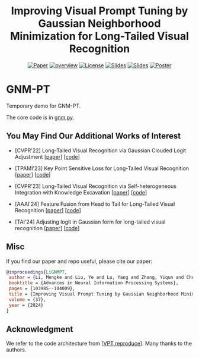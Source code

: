 <h1 align="center"> Improving Visual Prompt Tuning by Gaussian Neighborhood Minimization for Long-Tailed Visual Recognition </h1>
<p align="center">
    <a href="https://arxiv.org/pdf/2410.21042"><img src="https://img.shields.io/badge/arXiv-2306.06963-b31b1b.svg" alt="Paper"></a>
    <a href="https://vcc.tech/research/2024/GNM-PT"><img alt="overview" src="https://img.shields.io/static/v1?label=overview&message=VCC%20Project&color=blue"></a>
    <!-- <a href="https://github.com/Keke921/GNM-PT"><img src="https://img.shields.io/badge/-Github-grey?logo=github" alt="Github"></a> -->
    <!-- <a href=""><img src="https://colab.research.google.com/assets/colab-badge.svg" alt="Colab"></a> -->
    <!-- <a href="https://openreview.net/forum?id=xxx"> <img alt="License" src="https://img.shields.io/static/v1?label=Pub&message=AAAI%2723&color=blue"></a> -->
    <a href="https://github.com/Keke921/GNM-PT/blob/main/LICENSE"> <img alt="License" src="https://img.shields.io/github/license/LFhase/PAIR?color=blue"></a>
    <!-- <a href="https://nips.cc/virtual/2023/poster/70939"> <img src="https://img.shields.io/badge/Video-grey?logo=Kuaishou&logoColor=white" alt="Video"></a> -->
    <a href="https://github.com/Keke921/GNM-PT/blob/main/Slides%20Poster%20Video/NeurIPS24_Slides.pptx"> <img src="https://img.shields.io/badge/Slides-grey?&logo=MicrosoftPowerPoint&logoColor=white" alt="Slides"></a>
    <a href="https://github.com/Keke921/GNM-PT/blob/main/Slides%20Poster%20Video/NeurIPS24_Slides.pdf"> <img src="https://img.shields.io/badge/Slides-grey?logo=airplayvideo&logoColor=white" alt="Slides"></a>
    <a href="https://github.com/Keke921/GNM-PT/blob/main/Slides%20Poster%20Video/NeurIPS24_Poster.pdf"> <img src="https://img.shields.io/badge/Poster-grey?logo=airplayvideo&logoColor=white" alt="Poster"></a>
</p>


# GNM-PT
Temporary demo for GNM-PT.

The core code is in [gnm.py](https://github.com/Keke921/RSAM-PT/blob/main/gnm.py). 


## You May Find Our Additional Works of Interest

* [CVPR'22] Long-Tailed Visual Recognition via Gaussian Clouded Logit Adjustment [[paper](https://openaccess.thecvf.com/content/CVPR2022/papers/Li_Long-Tailed_Visual_Recognition_via_Gaussian_Clouded_Logit_Adjustment_CVPR_2022_paper.pdf)] [[code](https://github.com/Keke921/GCLLoss)]

* [TPAMI'23] Key Point Sensitive Loss for Long-Tailed Visual Recognition [[paper](https://drive.google.com/file/d/1gOJDHBJ_M7RmU6Iw2p6uXIyo8pNgVMrv/view?pli=1)] [[code](https://github.com/Keke921/KPSLoss)]

* [CVPR'23] Long-Tailed Visual Recognition via Self-heterogeneous Integration with Knowledge Excavation [[paper](https://arxiv.org/pdf/2304.01279)] [[code](https://github.com/jinyan-06/SHIKE)]

* [AAAI'24] Feature Fusion from Head to Tail for Long-Tailed Visual Recognition [[paper](https://arxiv.org/pdf/2306.06963)] [[code](https://github.com/Keke921/H2T)]

* [TAI'24] Adjusting logit in Gaussian form for long-tailed visual recognition [[paper](https://arxiv.org/pdf/2305.10648)] [[code](https://github.com/Keke921/GCLLoss)]

## Misc

If you find our paper and repo useful, please cite our paper:

```bibtex
@inproceedings{LiGNMPT,
 author = {Li, Mengke and Liu, Ye and Lu, Yang and Zhang, Yiqun and Cheung, Yiu-ming and Huang, Hui},
 booktitle = {Advances in Neural Information Processing Systems},
 pages = {103985--104009},
 title = {Improving Visual Prompt Tuning by Gaussian Neighborhood Minimization for Long-Tailed Visual Recognition},
 volume = {37},
 year = {2024}
}
```

## Acknowledgment
We refer to the code architecture from [[VPT reproduce](https://github.com/DongSky/vpt_reproduce)]. Many thanks to the authors.
